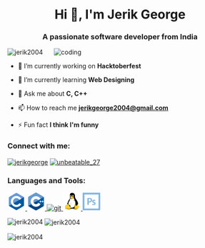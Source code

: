 <h1 align="center">Hi 👋, I'm Jerik George</h1>
<h3 align="center">A passionate software developer from India</h3>

<img align="right" alt="coding" width="400" src="https://miro.medium.com/max/1360/0*7Q3yvSIv_t0ioJ-Z.gif">

<p align="left"> <img src="https://komarev.com/ghpvc/?username=jerik2004&label=Profile%20views&color=0e75b6&style=flat" alt="jerik2004" /> </p>

- 🔭 I’m currently working on **Hacktoberfest**

- 🌱 I’m currently learning **Web Designing**

- 💬 Ask me about **C, C++**

- 📫 How to reach me **jerikgeorge2004@gmail.com**

- ⚡ Fun fact **I think I'm funny**

<h3 align="left">Connect with me:</h3>
<p align="left">
<a href="https://linkedin.com/in/jerikgeorge" target="blank"><img align="center" src="https://raw.githubusercontent.com/rahuldkjain/github-profile-readme-generator/master/src/images/icons/Social/linked-in-alt.svg" alt="jerikgeorge" height="30" width="40" /></a>
<a href="https://www.leetcode.com/unbeatable_27" target="blank"><img align="center" src="https://raw.githubusercontent.com/rahuldkjain/github-profile-readme-generator/master/src/images/icons/Social/leet-code.svg" alt="unbeatable_27" height="30" width="40" /></a>
</p>

<h3 align="left">Languages and Tools:</h3>
<p align="left"> <a href="https://www.cprogramming.com/" target="_blank" rel="noreferrer"> <img src="https://raw.githubusercontent.com/devicons/devicon/master/icons/c/c-original.svg" alt="c" width="40" height="40"/> </a> <a href="https://www.w3schools.com/cpp/" target="_blank" rel="noreferrer"> <img src="https://raw.githubusercontent.com/devicons/devicon/master/icons/cplusplus/cplusplus-original.svg" alt="cplusplus" width="40" height="40"/> </a> <a href="https://git-scm.com/" target="_blank" rel="noreferrer"> <img src="https://www.vectorlogo.zone/logos/git-scm/git-scm-icon.svg" alt="git" width="40" height="40"/> </a> <a href="https://www.linux.org/" target="_blank" rel="noreferrer"> <img src="https://raw.githubusercontent.com/devicons/devicon/master/icons/linux/linux-original.svg" alt="linux" width="40" height="40"/> </a> <a href="https://www.photoshop.com/en" target="_blank" rel="noreferrer"> <img src="https://raw.githubusercontent.com/devicons/devicon/master/icons/photoshop/photoshop-line.svg" alt="photoshop" width="40" height="40"/> </a> </p>

<p><img align="left" src="https://github-readme-stats.vercel.app/api/top-langs?username=jerik2004&show_icons=true&locale=en&layout=compact" alt="jerik2004" /></p>

<p>&nbsp;<img align="center" src="https://github-readme-stats.vercel.app/api?username=jerik2004&show_icons=true&locale=en" alt="jerik2004" /></p>

<p><img align="center" src="https://github-readme-streak-stats.herokuapp.com/?user=jerik2004&" alt="jerik2004" /></p>
